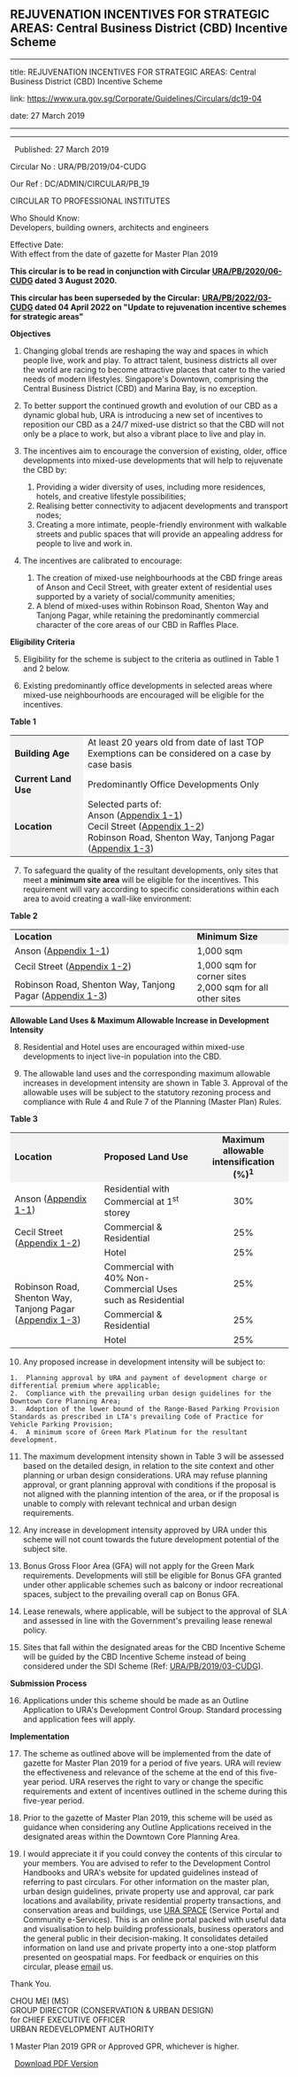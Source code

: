 ## REJUVENATION INCENTIVES FOR STRATEGIC AREAS: Central Business District (CBD) Incentive Scheme
---
title: REJUVENATION INCENTIVES FOR STRATEGIC AREAS: Central Business District (CBD) Incentive Scheme

link: https://www.ura.gov.sg/Corporate/Guidelines/Circulars/dc19-04

date: 27 March 2019

---

---------------------------------------------------------------------------------------------

  Published: 27 March 2019

Circular No : URA/PB/2019/04-CUDG

Our Ref : DC/ADMIN/CIRCULAR/PB\_19

  

CIRCULAR TO PROFESSIONAL INSTITUTES

  

Who Should Know:  
Developers, building owners, architects and engineers

  

Effective Date:  
With effect from the date of gazette for Master Plan 2019

  

**This circular is to be read in conjunction with Circular [URA/PB/2020/06-CUDG](https://www.ura.gov.sg/Corporate/Data/circulars/2020/Aug/dc20-06) dated 3 August 2020.**

**This circular has been superseded by the Circular:** **[URA/PB/2022/03-CUDG](https://www.ura.gov.sg/Corporate/Data/circulars/2022/Apr/dc22-03) dated 04 April 2022 on "Update to rejuvenation incentive schemes for strategic areas"**

**Objectives**

1.  Changing global trends are reshaping the way and spaces in which people live, work and play. To attract talent, business districts all over the world are racing to become attractive places that cater to the varied needs of modern lifestyles. Singapore's Downtown, comprising the Central Business District (CBD) and Marina Bay, is no exception.

2.  To better support the continued growth and evolution of our CBD as a dynamic global hub, URA is introducing a new set of incentives to reposition our CBD as a 24/7 mixed-use district so that the CBD will not only be a place to work, but also a vibrant place to live and play in.

3.  The incentives aim to encourage the conversion of existing, older, office developments into mixed-use developments that will help to rejuvenate the CBD by:  
      
    1.  Providing a wider diversity of uses, including more residences, hotels, and creative lifestyle possibilities;
    2.  Realising better connectivity to adjacent developments and transport nodes;
    3.  Creating a more intimate, people-friendly environment with walkable streets and public spaces that will provide an appealing address for people to live and work in.

4.  The incentives are calibrated to encourage:  
      
    1.  The creation of mixed-use neighbourhoods at the CBD fringe areas of Anson and Cecil Street, with greater extent of residential uses supported by a variety of social/community amenities;
    2.  A blend of mixed-uses within Robinson Road, Shenton Way and Tanjong Pagar, while retaining the predominantly commercial character of the core areas of our CBD in Raffles Place.  

**Eligibility Criteria**

5.  Eligibility for the scheme is subject to the criteria as outlined in Table 1 and 2 below.



6.  Existing predominantly office developments in selected areas where mixed-use neighbourhoods are encouraged will be eligible for the incentives.

**Table 1**

<table><tbody><tr><td style="background-color: #f2f2f2;"><strong>Building Age</strong></td><td>At least 20 years old from date of last TOP<br>Exemptions can be considered on a case by case basis</td></tr><tr><td style="background-color: #f2f2f2;"><strong>Current Land Use</strong></td><td>Predominantly Office Developments Only</td></tr><tr><td style="background-color: #f2f2f2;"><strong>Location</strong></td><td>Selected parts of:<br>Anson (<a></a><a href="/-/media/Corporate/Guidelines/Development-control/Circulars/2019/Mar/dc19-04/dc19-04-App1.pdf#page=1" target="_blank">Appendix 1-1</a>)<br>Cecil Street (<a></a><a href="/-/media/Corporate/Guidelines/Development-control/Circulars/2019/Mar/dc19-04/dc19-04-App1.pdf#page=2" target="_blank">Appendix 1-2</a>)<br>Robinson Road, Shenton Way, Tanjong Pagar (<a></a><a href="/-/media/Corporate/Guidelines/Development-control/Circulars/2019/Mar/dc19-04/dc19-04-App1.pdf#page=3" target="_blank">Appendix 1-3</a>)</td></tr></tbody></table>

  


7.  To safeguard the quality of the resultant developments, only sites that meet a **minimum site area** will be eligible for the incentives. This requirement will vary according to specific considerations within each area to avoid creating a wall-like environment:

**Table 2**

<table><tbody><tr><td style="background-color: #f2f2f2;"><strong>Location</strong></td><td style="background-color: #f2f2f2;"><strong>Minimum Size</strong></td></tr><tr><td>Anson (<a></a><a href="/-/media/Corporate/Guidelines/Development-control/Circulars/2019/Mar/dc19-04/dc19-04-App1.pdf#page=1" target="_blank">Appendix 1-1</a>)</td><td>1,000 sqm</td></tr><tr><td>Cecil Street (<a></a><a href="/-/media/Corporate/Guidelines/Development-control/Circulars/2019/Mar/dc19-04/dc19-04-App1.pdf#page=2" target="_blank">Appendix 1-2</a>)</td><td rowspan="2">1,000 sqm for corner sites<br>2,000 sqm for all other sites</td></tr><tr><td>Robinson Road, Shenton Way, Tanjong Pagar (<a></a><a href="/-/media/Corporate/Guidelines/Development-control/Circulars/2019/Mar/dc19-04/dc19-04-App1.pdf#page=3" target="_blank">Appendix 1-3</a>)</td></tr></tbody></table>

  
**Allowable Land Uses & Maximum Allowable Increase in Development Intensity**

8.  Residential and Hotel uses are encouraged within mixed-use developments to inject live-in population into the CBD.

9.  The allowable land uses and the corresponding maximum allowable increases in development intensity are shown in Table 3. Approval of the allowable uses will be subject to the statutory rezoning process and compliance with Rule 4 and Rule 7 of the Planning (Master Plan) Rules.

**Table 3**

<table><tbody><tr><td style="background-color: #f2f2f2;"><strong>Location</strong></td><td style="background-color: #f2f2f2;"><strong>Proposed Land Use</strong></td><td style="text-align: center; background-color: #f2f2f2;"><strong>Maximum allowable intensification (%)<sup>1</sup></strong></td></tr><tr><td rowspan="3">Anson (<a></a><a href="/-/media/Corporate/Guidelines/Development-control/Circulars/2019/Mar/dc19-04/dc19-04-App1.pdf#page=1" target="_blank">Appendix 1-1</a>)<br><br>Cecil Street (<a></a><a href="/-/media/Corporate/Guidelines/Development-control/Circulars/2019/Mar/dc19-04/dc19-04-App1.pdf#page=2" target="_blank">Appendix 1-2</a>)</td><td>Residential with Commercial at 1<sup>st</sup> storey</td><td style="text-align: center;">30%</td></tr><tr><td>Commercial &amp; Residential</td><td style="text-align: center;">25%</td></tr><tr><td>Hotel</td><td style="text-align: center;">25%</td></tr><tr><td rowspan="3">Robinson Road, Shenton Way, Tanjong Pagar (<a></a><a href="/-/media/Corporate/Guidelines/Development-control/Circulars/2019/Mar/dc19-04/dc19-04-App1.pdf#page=3" target="_blank">Appendix 1-3</a>)</td><td>Commercial with 40% Non-Commercial Uses such as Residential</td><td style="text-align: center;">25%</td></tr><tr><td>Commercial &amp; Residential</td><td style="text-align: center;">25%</td></tr><tr><td>Hotel</td><td style="text-align: center;">25%</td></tr></tbody></table>

  

10.  Any proposed increase in development intensity will be subject to:  
      
    1.  Planning approval by URA and payment of development charge or differential premium where applicable;
    2.  Compliance with the prevailing urban design guidelines for the Downtown Core Planning Area;
    3.  Adoption of the lower bound of the Range-Based Parking Provision Standards as prescribed in LTA's prevailing Code of Practice for Vehicle Parking Provision;
    4.  A minimum score of Green Mark Platinum for the resultant development.

11.  The maximum development intensity shown in Table 3 will be assessed based on the detailed design, in relation to the site context and other planning or urban design considerations. URA may refuse planning approval, or grant planning approval with conditions if the proposal is not aligned with the planning intention of the area, or if the proposal is unable to comply with relevant technical and urban design requirements.

12.  Any increase in development intensity approved by URA under this scheme will not count towards the future development potential of the subject site.

13.  Bonus Gross Floor Area (GFA) will not apply for the Green Mark requirements. Developments will still be eligible for Bonus GFA granted under other applicable schemes such as balcony or indoor recreational spaces, subject to the prevailing overall cap on Bonus GFA.

14.  Lease renewals, where applicable, will be subject to the approval of SLA and assessed in line with the Government's prevailing lease renewal policy.

15.  Sites that fall within the designated areas for the CBD Incentive Scheme will be guided by the CBD Incentive Scheme instead of being considered under the SDI Scheme (Ref: [URA/PB/2019/03-CUDG](https://www.ura.gov.sg/Corporate/Data/circulars/2019/Mar/dc19-03)).

**Submission Process**

16.  Applications under this scheme should be made as an Outline Application to URA's Development Control Group. Standard processing and application fees will apply.

**Implementation**

17.  The scheme as outlined above will be implemented from the date of gazette for Master Plan 2019 for a period of five years. URA will review the effectiveness and relevance of the scheme at the end of this five-year period. URA reserves the right to vary or change the specific requirements and extent of incentives outlined in the scheme during this five-year period.

18.  Prior to the gazette of Master Plan 2019, this scheme will be used as guidance when considering any Outline Applications received in the designated areas within the Downtown Core Planning Area.

19.  I would appreciate it if you could convey the contents of this circular to your members. You are advised to refer to the Development Control Handbooks and URA's website for updated guidelines instead of referring to past circulars. For other information on the master plan, urban design guidelines, private property use and approval, car park locations and availability, private residential property transactions, and conservation areas and buildings, use [URA SPACE](http://www.ura.gov.sg/maps) (Service Portal and Community e-Services). This is an online portal packed with useful data and visualisation to help building professionals, business operators and the general public in their decision-making. It consolidates detailed information on land use and private property into a one-stop platform presented on geospatial maps. For feedback or enquiries on this circular, please [email](https://www.ura.gov.sg/feedbackWeb/contactus_feedback.jsp) us.

Thank You.  
  
CHOU MEI (MS)  
GROUP DIRECTOR (CONSERVATION & URBAN DESIGN)  
for CHIEF EXECUTIVE OFFICER  
URBAN REDEVELOPMENT AUTHORITY

  



1 Master Plan 2019 GPR or Approved GPR, whichever is higher.

  



  [Download PDF Version](https://www.ura.gov.sg/services/download_file.aspx?f={72E71CD9-B7E9-4D9B-8F81-5128A701EE03})

